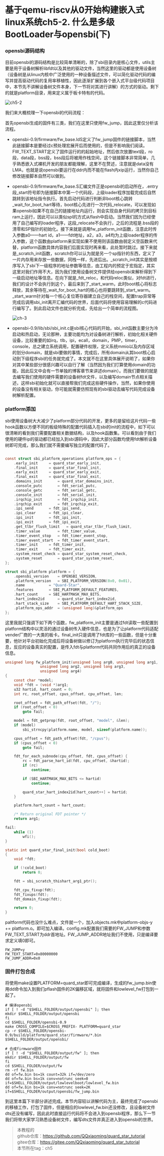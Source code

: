 #  基于qemu-riscv从0开始构建嵌入式linux系统ch5-2. 什么是多级BootLoader与opensbi(下)

### opensbi源码结构

目前opensbi的源码结构是比较简单清晰的，除了sbi目录内是核心文件，utils主要是用于设备树解析libfdt以及其他的驱动文件，当然这里的驱动都是使用设备树（设备树是从linux内核中广泛使用的一种设备描述文件，可以简化驱动代码的编写并提高驱动代码的复用率移植性，因此逐渐扩展到各个嵌入式平台级代码项目中，本节先不讲解设备树文件本身，下一节将对其进行讲解）的方式的驱动。剩下的就是platform目录，用来定义属于板卡特有的代码。

![ch5-2](./img/ch5-2.png)

我们来大概梳理一下opensbi的代码流程：

首先opensbi生成的固件有三类，我们在这里只使用fw_jump，因此这里仅分析该流程。

- opensbi-0.9/firmware/fw_base.ldS定义了fw_jump固件的链接脚本，当然此链接脚本是要经过c预处理宏展开后而使用的，但是不影响我们阅读。FW_TEXT_START定义了固件运行的的起始地址，然后依次放置text段，ro段，data段，bss段，bss段后将被用作栈空间，这个链接脚本非常简单，几乎熟悉嵌入式裸机开发的朋友都能理解，这里不在赘述，注意就是data没有LMA，也就是说opensbi要运行在ddr内而不能在flash内xip运行，当然你自己修改链接脚本自然可以做到。
- opensbi-0.9/firmware/fw_base.S汇编文件正是opensbi的启动所在，.entry段\_start符号即为链接脚本中第一个代码段，上级loader程序加载完成后自然跳转到该地址指令执行。首先启动代码进行判断非boot核心跳转\_wait_for_boot_hart等待，boot核心先进行一次代码\_relocate，可以发现如果opensbi如果不在自己的链接地址内运行，则会实现自身代码的拷贝到目标ram上运行，因此可以以类似spl的方式从flash中启动。当然我们因为已经使用了自己编写的loader程序，这段\_relocate不会执行，之后的流程是.bss段的清零和SP指针的初始化。接下来就是调用fw_platform_init函数，注意此时传入参数a0——hart id，a1——fdt地址，a2，a3，a4均为上级loader程序的传入参数，这个函数由platform来实现如果不使用则该函数由弱定义空函数来代替，platform函数具体内容我们后面实现时再来看，此处暂时跳过。接下来就是_scratch_init函数，scratch你可以认为就是另一个sp指针的东西，定义了一片内存用来存放一些数据，同栈一样，先进后出。_scratch_init其实是按顺序写入了sbi下一级程序的地址参数等信息，由工程内的预定于宏指定，其实这里对我们作用不大，因为我们使用设备树文件提供给opensbi来解析得到下一级启动地址等信息。在向下就是\_fdt_reloc，和代码reloc类似，对fdt进行，我们的设计不会执行到这个，最后来到了\_start_warm，此时boot核心将标志释放，其余等待在\_wait_for_boot_hart的核心也将要跳转到\_start_warm。\_start_warm针对每一个核心复位寄存器建立自己的栈空间，配置trap异常等完成后调用sbi_init离开汇编代码的世界，后面代码将使用容易理解的c代码进行编写了。到此启动文件也就分析完成，先给出一个简单的流程图。

	![ch-3](./img/ch5-3.png)

- opensbi-0.9/lib/sbi/sbi_init.c是sbi核心代码的开始，sbi_init函数主要分为冷启动和热启动，无论那种，主要功能均为对设备树进行解析，初始化相关硬件设备，比较重要的如irq，tlb，ipi，ecall，domain，PMP，timer，console，总之建立系统调用，配置硬件权限，定义系统mmio以及内存区域的划分domain，就是sbi要做的事情，完成后，所有domain从其boot核心启动到下级程序sbi的任务就完成了。本文就不在这里具体展开说明了，如果你对其中某些部分很感兴趣可以自行了解（当然因为我们打算使用domain的功能，因此后文中会有一节单独的博客章节来讲述domain）。而我们要做的就是去编写我们使用的硬件需要的设备树fdt文件，以及编写domain节点相关描述，这样sbi初始化就可以直接帮我们完成这些硬件操作，当然，如果你使用的设备没有相关驱动，你可能就需要仿照现有的sbi驱动去编写代码完成设备树解析配置。

### platform添加

sbi使用设备树大大减少了platform部分代码的开发，更多的是留给这片代码一些hook函数以方便不同的板级特殊的配置代码插入在sbi的init的流程中，如下可以很清晰的看到我们需要配置相关数据结构，以及hook函数集。可以看到由于我们使用的硬件ip的驱动都已经加入到sbi源码中，因此大部分函数均使用fdt解析设备树即可完成，那么我们就不需要编写独立的配置代码了。

```c

const struct sbi_platform_operations platform_ops = {
	.early_init		= quard_star_early_init,
	.final_init		= quard_star_final_init,
	.early_exit		= quard_star_early_exit,
	.final_exit		= quard_star_final_exit,
	.domains_init		= quard_star_domains_init,
	.console_putc		= fdt_serial_putc,
	.console_getc		= fdt_serial_getc,
	.console_init		= fdt_serial_init,
	.irqchip_init		= fdt_irqchip_init,
	.irqchip_exit		= fdt_irqchip_exit,
	.ipi_send		= fdt_ipi_send,
	.ipi_clear		= fdt_ipi_clear,
	.ipi_init		= fdt_ipi_init,
	.ipi_exit		= fdt_ipi_exit,
	.get_tlbr_flush_limit	= quard_star_tlbr_flush_limit,
	.timer_value		= fdt_timer_value,
	.timer_event_stop	= fdt_timer_event_stop,
	.timer_event_start	= fdt_timer_event_start,
	.timer_init		= fdt_timer_init,
	.timer_exit		= fdt_timer_exit,
	.system_reset_check	= quard_star_system_reset_check,
	.system_reset		= quard_star_system_reset,
};

struct sbi_platform platform = {
	.opensbi_version	= OPENSBI_VERSION,
	.platform_version	= SBI_PLATFORM_VERSION(0x0, 0x01),
	.name			= "Quard-Star",
	.features		= SBI_PLATFORM_DEFAULT_FEATURES,
	.hart_count		= SBI_HARTMASK_MAX_BITS,
	.hart_index2id		= quard_star_hart_index2id,
	.hart_stack_size	= SBI_PLATFORM_DEFAULT_HART_STACK_SIZE,
	.platform_ops_addr	= (unsigned long)&platform_ops
};
```

这里我就只强调下如下两个函数，fw_platform_init主要是通过fdt读取一些配置到platform结构中以灵活的通过设备树传入硬件信息，也是为了让platform代码适配vender厂商的一大类的板卡。final_init只是调用了fdt库的一些函数，但是十分重要，他针对平台初始化完成后将设备树做以修订为platform执行完毕后的状态信息，反应的设备真实的配置，是传入fdt与platform代码共同作用后的真正的设备信息。

```c
unsigned long fw_platform_init(unsigned long arg0, unsigned long arg1,
				unsigned long arg2, unsigned long arg3,
				unsigned long arg4)
{
	const char *model;
	void *fdt = (void *)arg1;
	u32 hartid, hart_count = 0;
	int rc, root_offset, cpus_offset, cpu_offset, len;

	root_offset = fdt_path_offset(fdt, "/");
	if (root_offset < 0)
		goto fail;

	model = fdt_getprop(fdt, root_offset, "model", &len);
	if (model)
		sbi_strncpy(platform.name, model, sizeof(platform.name));

	cpus_offset = fdt_path_offset(fdt, "/cpus");
	if (cpus_offset < 0)
		goto fail;

	fdt_for_each_subnode(cpu_offset, fdt, cpus_offset) {
		rc = fdt_parse_hart_id(fdt, cpu_offset, &hartid);
		if (rc)
			continue;

		if (SBI_HARTMASK_MAX_BITS <= hartid)
			continue;

		quard_star_hart_index2id[hart_count++] = hartid;
	}

	platform.hart_count = hart_count;

	/* Return original FDT pointer */
	return arg1;

fail:
	while (1)
		wfi();
}

static int quard_star_final_init(bool cold_boot)
{
	void *fdt;

	if (!cold_boot)
		return 0;

	fdt = sbi_scratch_thishart_arg1_ptr();

	fdt_cpu_fixup(fdt);
	fdt_fixups(fdt);
	fdt_domain_fixup(fdt);

	return 0;
}

```

paltform代码也没什么难点，文件就一个，加入objects.mk中platform-objs-y += platform.o。即可加入编译。config.mk配置我们需要的FW_JUMP和参数FW_TEXT_START为ddr首地址。FW_JUMP_ADDR地址我们不使用，只是编译要求定义填0即可。

```shell
FW_JUMP=y
FW_TEXT_START=0x80000000
FW_JUMP_ADDR=0x0
```

### 固件打包合成

将使用make设置PLATFORM=quard_star即可完成编译，生成的fw_jump.bin使用dd命令加入到我们pflash固件的2K偏移区域，就将固件和lowlevel_fw打包到一起了。

```shell
# 编译opensbi
if [ ! -d "$SHELL_FOLDER/output/opensbi" ]; then  
mkdir $SHELL_FOLDER/output/opensbi
fi  
cd $SHELL_FOLDER/opensbi-0.9
make CROSS_COMPILE=$CROSS_PREFIX- PLATFORM=quard_star
cp -r $SHELL_FOLDER/opensbi-0.9/build/platform/quard_star/firmware/*.bin $SHELL_FOLDER/output/opensbi/

# 合成firmware固件
if [ ! -d "$SHELL_FOLDER/output/fw" ]; then  
mkdir $SHELL_FOLDER/output/fw
fi  
cd $SHELL_FOLDER/output/fw
rm -rf fw.bin
dd of=fw.bin bs=1k count=32k if=/dev/zero
dd of=fw.bin bs=1k conv=notrunc seek=0 if=$SHELL_FOLDER/output/lowlevelboot/lowlevel_fw.bin
dd of=fw.bin bs=1k conv=notrunc seek=2K if=$SHELL_FOLDER/output/opensbi/fw_jump.bin
```

到这里本篇下半部分讲述完成。本节内容较以讲解代码为主，最终完成了opensbi的移植工作，打包了固件，但是相应的lowlevel_fw.bin还没修改，且设备树文件dts还没有编写，因此此时直接运行代码将不会进入到opensbi程序，那么下一节我们将带大家学习熟悉设备树文件，编写dts文件并真正进入到opensbi的世界。

> 本教程的<br>github仓库：https://github.com/QQxiaoming/quard_star_tutorial<br>gitee仓库：https://gitee.com/QQxiaoming/quard_star_tutorial<br>本节所在tag：ch5